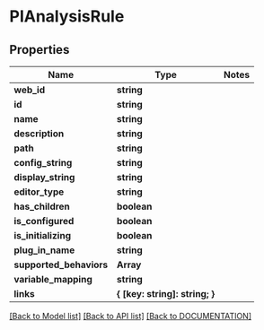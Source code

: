# PIAnalysisRule

## Properties
Name | Type | Notes
------------ | ------------- | -------------
**web_id** | **string**
**id** | **string**
**name** | **string**
**description** | **string**
**path** | **string**
**config_string** | **string**
**display_string** | **string**
**editor_type** | **string**
**has_children** | **boolean**
**is_configured** | **boolean**
**is_initializing** | **boolean**
**plug_in_name** | **string**
**supported_behaviors** | **Array<string>**
**variable_mapping** | **string**
**links** | **{ [key: string]: string; }**

[[Back to Model list]](../../DOCUMENTATION.md#documentation-for-models) [[Back to API list]](../../DOCUMENTATION.md#documentation-for-api-endpoints) [[Back to DOCUMENTATION]](../../DOCUMENTATION.md)
